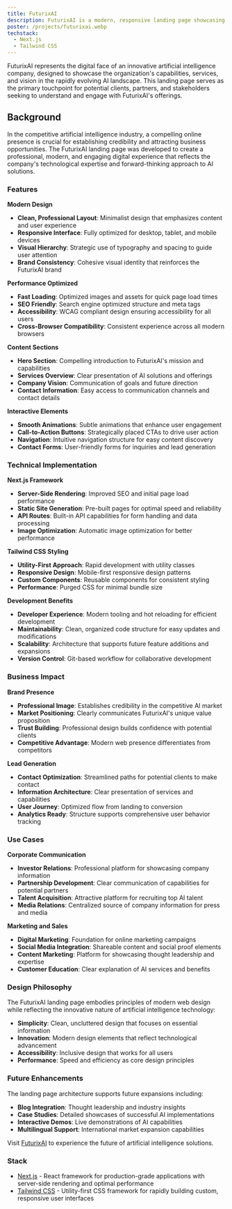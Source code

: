 ```yaml
---
title: FuturixAI
description: FuturixAI is a modern, responsive landing page showcasing cutting-edge artificial intelligence solutions and services. Built with Next.js and Tailwind CSS, this landing page features a clean, professional design that effectively communicates the company's AI capabilities and vision for the future of technology.
poster: /projects/futurixai.webp
techstack:
  - Next.js
  - Tailwind CSS
---
```


FuturixAI represents the digital face of an innovative artificial intelligence company, designed to showcase the organization's capabilities, services, and vision in the rapidly evolving AI landscape. This landing page serves as the primary touchpoint for potential clients, partners, and stakeholders seeking to understand and engage with FuturixAI's offerings.

## Background

In the competitive artificial intelligence industry, a compelling online presence is crucial for establishing credibility and attracting business opportunities. The FuturixAI landing page was developed to create a professional, modern, and engaging digital experience that reflects the company's technological expertise and forward-thinking approach to AI solutions.

### Features

**Modern Design**
- **Clean, Professional Layout**: Minimalist design that emphasizes content and user experience
- **Responsive Interface**: Fully optimized for desktop, tablet, and mobile devices
- **Visual Hierarchy**: Strategic use of typography and spacing to guide user attention
- **Brand Consistency**: Cohesive visual identity that reinforces the FuturixAI brand

**Performance Optimized**
- **Fast Loading**: Optimized images and assets for quick page load times
- **SEO Friendly**: Search engine optimized structure and meta tags
- **Accessibility**: WCAG compliant design ensuring accessibility for all users
- **Cross-Browser Compatibility**: Consistent experience across all modern browsers

**Content Sections**
- **Hero Section**: Compelling introduction to FuturixAI's mission and capabilities
- **Services Overview**: Clear presentation of AI solutions and offerings
- **Company Vision**: Communication of goals and future direction
- **Contact Information**: Easy access to communication channels and contact details

**Interactive Elements**
- **Smooth Animations**: Subtle animations that enhance user engagement
- **Call-to-Action Buttons**: Strategically placed CTAs to drive user action
- **Navigation**: Intuitive navigation structure for easy content discovery
- **Contact Forms**: User-friendly forms for inquiries and lead generation

### Technical Implementation

**Next.js Framework**
- **Server-Side Rendering**: Improved SEO and initial page load performance
- **Static Site Generation**: Pre-built pages for optimal speed and reliability
- **API Routes**: Built-in API capabilities for form handling and data processing
- **Image Optimization**: Automatic image optimization for better performance

**Tailwind CSS Styling**
- **Utility-First Approach**: Rapid development with utility classes
- **Responsive Design**: Mobile-first responsive design patterns
- **Custom Components**: Reusable components for consistent styling
- **Performance**: Purged CSS for minimal bundle size

**Development Benefits**
- **Developer Experience**: Modern tooling and hot reloading for efficient development
- **Maintainability**: Clean, organized code structure for easy updates and modifications
- **Scalability**: Architecture that supports future feature additions and expansions
- **Version Control**: Git-based workflow for collaborative development

### Business Impact

**Brand Presence**
- **Professional Image**: Establishes credibility in the competitive AI market
- **Market Positioning**: Clearly communicates FuturixAI's unique value proposition
- **Trust Building**: Professional design builds confidence with potential clients
- **Competitive Advantage**: Modern web presence differentiates from competitors

**Lead Generation**
- **Contact Optimization**: Streamlined paths for potential clients to make contact
- **Information Architecture**: Clear presentation of services and capabilities
- **User Journey**: Optimized flow from landing to conversion
- **Analytics Ready**: Structure supports comprehensive user behavior tracking

### Use Cases

**Corporate Communication**
- **Investor Relations**: Professional platform for showcasing company information
- **Partnership Development**: Clear communication of capabilities for potential partners
- **Talent Acquisition**: Attractive platform for recruiting top AI talent
- **Media Relations**: Centralized source of company information for press and media

**Marketing and Sales**
- **Digital Marketing**: Foundation for online marketing campaigns
- **Social Media Integration**: Shareable content and social proof elements
- **Content Marketing**: Platform for showcasing thought leadership and expertise
- **Customer Education**: Clear explanation of AI services and benefits

### Design Philosophy

The FuturixAI landing page embodies principles of modern web design while reflecting the innovative nature of artificial intelligence technology:

- **Simplicity**: Clean, uncluttered design that focuses on essential information
- **Innovation**: Modern design elements that reflect technological advancement
- **Accessibility**: Inclusive design that works for all users
- **Performance**: Speed and efficiency as core design principles

### Future Enhancements

The landing page architecture supports future expansions including:
- **Blog Integration**: Thought leadership and industry insights
- **Case Studies**: Detailed showcases of successful AI implementations
- **Interactive Demos**: Live demonstrations of AI capabilities
- **Multilingual Support**: International market expansion capabilities

Visit [FuturixAI](https://www.futurixai.com/) to experience the future of artificial intelligence solutions.

### Stack

- [Next.js](https://nextjs.org/) - React framework for production-grade applications with server-side rendering and optimal performance
- [Tailwind CSS](https://tailwindcss.com/) - Utility-first CSS framework for rapidly building custom, responsive user interfaces
